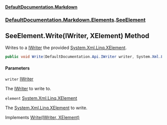 #### [DefaultDocumentation\.Markdown](../../../../index.md 'index')
### [DefaultDocumentation\.Markdown\.Elements](../../../../index.md#DefaultDocumentation.Markdown.Elements 'DefaultDocumentation\.Markdown\.Elements').[SeeElement](index.md 'DefaultDocumentation\.Markdown\.Elements\.SeeElement')

## SeeElement\.Write\(IWriter, XElement\) Method

Writes to a [IWriter](https://github.com/Doraku/DefaultDocumentation/blob/master/documentation/api/DefaultDocumentation/Api/IWriter/index.md 'DefaultDocumentation\.Api\.IWriter') the provided [System\.Xml\.Linq\.XElement](https://learn.microsoft.com/en-us/dotnet/api/system.xml.linq.xelement 'System\.Xml\.Linq\.XElement')\.

```csharp
public void Write(DefaultDocumentation.Api.IWriter writer, System.Xml.Linq.XElement element);
```
#### Parameters

<a name='DefaultDocumentation.Markdown.Elements.SeeElement.Write(DefaultDocumentation.Api.IWriter,System.Xml.Linq.XElement).writer'></a>

`writer` [IWriter](https://github.com/Doraku/DefaultDocumentation/blob/master/documentation/api/DefaultDocumentation/Api/IWriter/index.md 'DefaultDocumentation\.Api\.IWriter')

The [IWriter](https://github.com/Doraku/DefaultDocumentation/blob/master/documentation/api/DefaultDocumentation/Api/IWriter/index.md 'DefaultDocumentation\.Api\.IWriter') to write to\.

<a name='DefaultDocumentation.Markdown.Elements.SeeElement.Write(DefaultDocumentation.Api.IWriter,System.Xml.Linq.XElement).element'></a>

`element` [System\.Xml\.Linq\.XElement](https://learn.microsoft.com/en-us/dotnet/api/system.xml.linq.xelement 'System\.Xml\.Linq\.XElement')

The [System\.Xml\.Linq\.XElement](https://learn.microsoft.com/en-us/dotnet/api/system.xml.linq.xelement 'System\.Xml\.Linq\.XElement') to write\.

Implements [Write\(IWriter, XElement\)](https://github.com/Doraku/DefaultDocumentation/blob/master/documentation/api/DefaultDocumentation/Api/IElement/Write(IWriter,XElement).md 'DefaultDocumentation\.Api\.IElement\.Write\(DefaultDocumentation\.Api\.IWriter,System\.Xml\.Linq\.XElement\)')